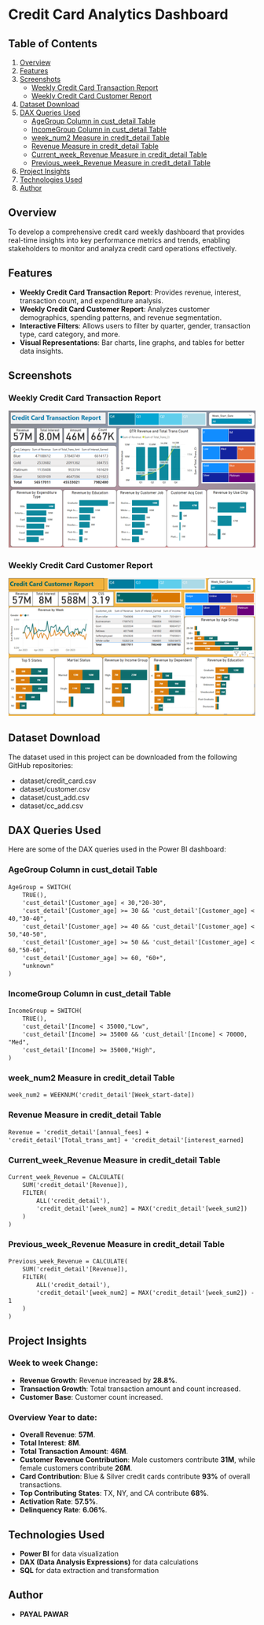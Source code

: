 # Credit Card Analytics Dashboard

## Table of Contents
1. [Overview](#overview)
2. [Features](#features)
3. [Screenshots](#screenshots)
   - [Weekly Credit Card Transaction Report](#weekly-credit-card-transaction-report)
   - [Weekly Credit Card Customer Report](#weekly-credit-card-customer-report)
4. [Dataset Download](#dataset-download)
5. [DAX Queries Used](#dax-queries-used)
   - [AgeGroup Column in cust_detail Table](#agegroup-column-in-cust_detail-table)
   - [IncomeGroup Column in cust_detail Table](#incomegroup-column-in-cust_detail-table)
   - [week_num2 Measure in credit_detail Table](#week_num2-measure-in-credit_detail-table)
   - [Revenue Measure in credit_detail Table](#revenue-measure-in-credit_detail-table)
   - [Current_week_Revenue Measure in credit_detail Table](#current_week_revenue-measure-in-credit_detail-table)
   - [Previous_week_Revenue Measure in credit_detail Table](#previous-week-revenue-measure-in-credit_detail-table)
6. [Project Insights](#project-insights)
7. [Technologies Used](#technologies-used)
8. [Author](#author)

## Overview
To develop a comprehensive credit card weekly dashboard that provides real-time insights into key performance metrics and trends, enabling stakeholders to monitor and analyza credit card operations effectively.

## Features
- **Weekly Credit Card Transaction Report**: Provides revenue, interest, transaction count, and expenditure analysis.
- **Weekly Credit Card Customer Report**: Analyzes customer demographics, spending patterns, and revenue segmentation.
- **Interactive Filters**: Allows users to filter by quarter, gender, transaction type, card category, and more.
- **Visual Representations**: Bar charts, line graphs, and tables for better data insights.

## Screenshots

### Weekly Credit Card Transaction Report
<img src="Images/credit-card-transaction-report.png" alt = "Credit_Card_transaction_report"/>

### Weekly Credit Card Customer Report
<img src="Images/credit-card-customer-report.png" alt = "Credit_Card_Customer_report"/>

## Dataset Download
The dataset used in this project can be downloaded from the following GitHub repositories:
- dataset/credit_card.csv
- dataset/customer.csv
- dataset/cust_add.csv
- dataset/cc_add.csv

## DAX Queries Used
Here are some of the DAX queries used in the Power BI dashboard:

### AgeGroup Column in cust_detail Table
```DAX
AgeGroup = SWITCH(
    TRUE(),
    'cust_detail'[Customer_age] < 30,"20-30",
    'cust_detail'[Customer_age] >= 30 && 'cust_detail'[Customer_age] < 40,"30-40",
    'cust_detail'[Customer_age] >= 40 && 'cust_detail'[Customer_age] < 50,"40-50",
    'cust_detail'[Customer_age] >= 50 && 'cust_detail'[Customer_age] < 60,"50-60",
    'cust_detail'[Customer_age] >= 60, "60+",
    "unknown" 
)
```

### IncomeGroup Column in cust_detail Table
```DAX
IncomeGroup = SWITCH(
    TRUE(),
    'cust_detail'[Income] < 35000,"Low",
    'cust_detail'[Income] >= 35000 && 'cust_detail'[Income] < 70000, "Med",
    'cust_detail'[Income] >= 35000,"High",
)
```

### week_num2 Measure in credit_detail Table
```DAX
week_num2 = WEEKNUM('credit_detail'[Week_start-date])
```

### Revenue Measure in credit_detail Table
```DAX
Revenue = 'credit_detail'[annual_fees] + 'credit_detail'[Total_trans_amt] + 'credit_detail'[interest_earned]
```

### Current_week_Revenue Measure in credit_detail Table
```DAX
Current_week_Revenue = CALCULATE(
    SUM('credit_detail'[Revenue]),
    FILTER(
        ALL('credit_detail'),
        'credit_detail'[week_num2] = MAX('credit_detail'[week_sum2])
    )
)
```

### Previous_week_Revenue Measure in credit_detail Table
```DAX
Previous_week_Revenue = CALCULATE(
    SUM('credit_detail'[Revenue]),
    FILTER(
        ALL('credit_detail'),
        'credit_detail'[week_num2] = MAX('credit_detail'[week_sum2]) - 1
    )
)
```

## Project Insights
### Week to week Change:
- **Revenue Growth**: Revenue increased by **28.8%**.
- **Transaction Growth**: Total transaction amount and count increased.
- **Customer Base**: Customer count increased.

### Overview Year to date:
- **Overall Revenue**: **57M**.
- **Total Interest**: **8M**.
- **Total Transaction Amount**: **46M**.
- **Customer Revenue Contribution**: Male customers contribute **31M**, while female customers contribute **26M**.
- **Card Contribution**: Blue & Silver credit cards contribute **93%** of overall transactions.
- **Top Contributing States**: TX, NY, and CA contribute **68%**.
- **Activation Rate**: **57.5%**.
- **Delinquency Rate**: **6.06%**.

## Technologies Used
- **Power BI** for data visualization
- **DAX (Data Analysis Expressions)** for data calculations
- **SQL** for data extraction and transformation

## Author
- **PAYAL PAWAR**


